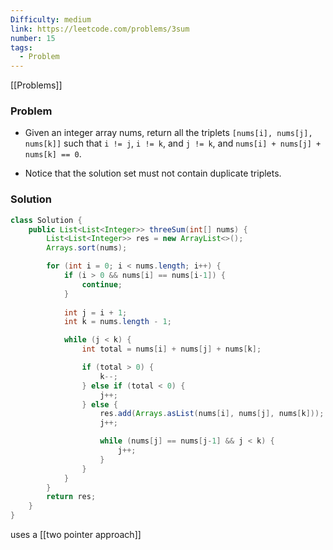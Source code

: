 ```yaml
---
Difficulty: medium
link: https://leetcode.com/problems/3sum
number: 15
tags:
  - Problem
---
```

[[Problems]]
### Problem

- Given an integer array nums, return all the triplets `[nums[i], nums[j], nums[k]]` such that `i != j`, `i != k`, and `j != k`, and `nums[i] + nums[j] + nums[k] == 0`.

- Notice that the solution set must not contain duplicate triplets.
### Solution
```java
class Solution {
    public List<List<Integer>> threeSum(int[] nums) {
        List<List<Integer>> res = new ArrayList<>();
        Arrays.sort(nums);

        for (int i = 0; i < nums.length; i++) {
            if (i > 0 && nums[i] == nums[i-1]) {
                continue;
            }
            
            int j = i + 1;
            int k = nums.length - 1;

            while (j < k) {
                int total = nums[i] + nums[j] + nums[k];

                if (total > 0) {
                    k--;
                } else if (total < 0) {
                    j++;
                } else {
                    res.add(Arrays.asList(nums[i], nums[j], nums[k]));
                    j++;

                    while (nums[j] == nums[j-1] && j < k) {
                        j++;
                    }
                }
            }
        }
        return res;        
    }
}

```

uses a [[two pointer approach]]